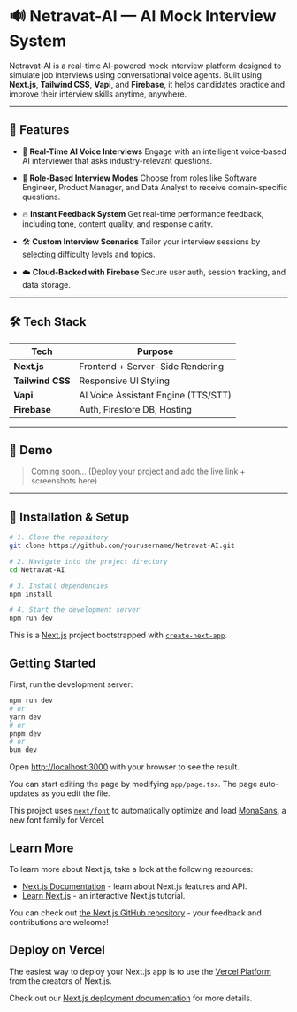 # 🔊 Netravat-AI — AI Mock Interview System

Netravat-AI is a real-time AI-powered mock interview platform designed to simulate job interviews using conversational voice agents. Built using **Next.js**, **Tailwind CSS**, **Vapi**, and **Firebase**, it helps candidates practice and improve their interview skills anytime, anywhere.

---

## 🚀 Features

* 🎤 **Real-Time AI Voice Interviews**
  Engage with an intelligent voice-based AI interviewer that asks industry-relevant questions.

* 📄 **Role-Based Interview Modes**
  Choose from roles like Software Engineer, Product Manager, and Data Analyst to receive domain-specific questions.

* 🔥 **Instant Feedback System**
  Get real-time performance feedback, including tone, content quality, and response clarity.

* 🛠️ **Custom Interview Scenarios**
  Tailor your interview sessions by selecting difficulty levels and topics.

* ☁️ **Cloud-Backed with Firebase**
  Secure user auth, session tracking, and data storage.

---

## 🛠️ Tech Stack

| Tech             | Purpose                             |
| ---------------- | ----------------------------------- |
| **Next.js**      | Frontend + Server-Side Rendering    |
| **Tailwind CSS** | Responsive UI Styling               |
| **Vapi**         | AI Voice Assistant Engine (TTS/STT) |
| **Firebase**     | Auth, Firestore DB, Hosting         |

---

## 📸 Demo

> Coming soon... (Deploy your project and add the live link + screenshots here)

---

## 🔧 Installation & Setup

```bash
# 1. Clone the repository
git clone https://github.com/yourusername/Netravat-AI.git

# 2. Navigate into the project directory
cd Netravat-AI

# 3. Install dependencies
npm install

# 4. Start the development server
npm run dev
```

This is a [Next.js](https://nextjs.org) project bootstrapped with [`create-next-app`](https://nextjs.org/docs/app/api-reference/cli/create-next-app).

## Getting Started

First, run the development server:

```bash
npm run dev
# or
yarn dev
# or
pnpm dev
# or
bun dev
```

Open [http://localhost:3000](http://localhost:3000) with your browser to see the result.

You can start editing the page by modifying `app/page.tsx`. The page auto-updates as you edit the file.

This project uses [`next/font`](https://nextjs.org/docs/app/building-your-application/optimizing/fonts) to automatically optimize and load [MonaSans](https://vercel.com/font), a new font family for Vercel.

## Learn More

To learn more about Next.js, take a look at the following resources:

- [Next.js Documentation](https://nextjs.org/docs) - learn about Next.js features and API.
- [Learn Next.js](https://nextjs.org/learn) - an interactive Next.js tutorial.

You can check out [the Next.js GitHub repository](https://github.com/vercel/next.js) - your feedback and contributions are welcome!

## Deploy on Vercel

The easiest way to deploy your Next.js app is to use the [Vercel Platform](https://vercel.com/new?utm_medium=default-template&filter=next.js&utm_source=create-next-app&utm_campaign=create-next-app-readme) from the creators of Next.js.

Check out our [Next.js deployment documentation](https://nextjs.org/docs/app/building-your-application/deploying) for more details.
